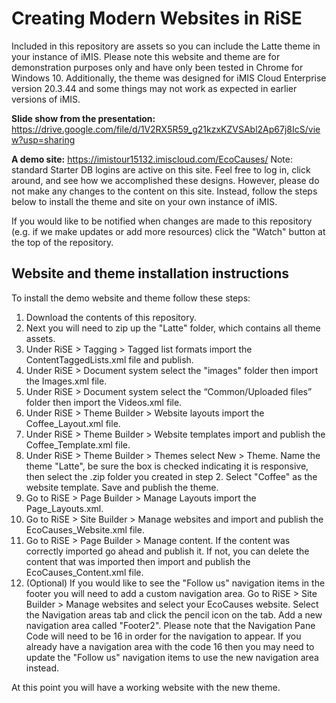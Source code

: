 # Creating Modern Websites in RiSE

Included in this repository are assets so you can include the Latte theme in your instance of iMIS. Please note this website and theme are for demonstration purposes only and have only been tested in Chrome for Windows 10. Additionally, the theme was designed for iMIS Cloud Enterprise version 20.3.44 and some things may not work as expected in earlier versions of iMIS.

**Slide show from the presentation:** https://drive.google.com/file/d/1V2RX5R59_g21kzxKZVSAbl2Ap67j8IcS/view?usp=sharing

**A demo site:** https://imistour15132.imiscloud.com/EcoCauses/
Note: standard Starter DB logins are active on this site. Feel free to log in, click around, and see how we accomplished these designs. However, please do not make any changes to the content on this site. Instead, follow the steps below to install the theme and site on your own instance of iMIS.

If you would like to be notified when changes are made to this repository (e.g. if we make updates or add more resources) click the "Watch" button at the top of the repository.

## Website and theme installation instructions

To install the demo website and theme follow these steps:
1. Download the contents of this repository.
2. Next you will need to zip up the "Latte" folder, which contains all theme assets.
3. Under RiSE > Tagging > Tagged list formats import the ContentTaggedLists.xml file and publish.
4. Under RiSE > Document system select the "images" folder then import the Images.xml file.
5. Under RiSE > Document system select the “Common/Uploaded files” folder then import the Videos.xml file.
6. Under RiSE > Theme Builder > Website layouts import the Coffee_Layout.xml file.
7. Under RiSE > Theme Builder > Website templates import and publish the Coffee_Template.xml file.
8. Under RiSE > Theme Builder > Themes select New > Theme. Name the theme "Latte", be sure the box is checked indicating it is responsive, then select the .zip folder you created in step 2. Select "Coffee" as the website template. Save and publish the theme.
9. Go to RiSE > Page Builder > Manage Layouts import the Page_Layouts.xml.
10. Go to RiSE > Site Builder > Manage websites and import and publish the EcoCauses_Website.xml file. 
11. Go to RiSE > Page Builder > Manage content. If the content was correctly imported go ahead and publish it. If not, you can delete the content that was imported then import and publish the EcoCauses_Content.xml file.
12. (Optional) If you would like to see the "Follow us" navigation items in the footer you will need to add a custom navigation area. Go to RiSE > Site Builder > Manage websites and select your EcoCauses website. Select the Navigation areas tab and click the pencil icon on the tab. Add a new navigation area called "Footer2". Please note that the Navigation Pane Code will need to be 16 in order for the navigation to appear. If you already have a navigation area with the code 16 then you may need to update the "Follow us" navigation items to use the new navigation area instead.

At this point you will have a working website with the new theme.
